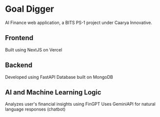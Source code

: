 # Goal Digger
AI Finance web application, a BITS PS-1 project under Caarya Innovative.

## Frontend
Built using NextJS on Vercel

## Backend
Developed using FastAPI
Database built on MongoDB

## AI and Machine Learning Logic
Analyzes user's financial insights using FinGPT
Uses GeminiAPI for natural language responses (chatbot)

